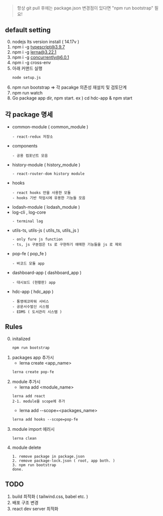 # 

> 항상 git pull 후에는 package.json 변경점이 있다면 "npm run bootstrap" 필요!

## default setting
0. nodejs lts version install ( 14.17v )
1. npm i -g typescript@3.9.7
2. npm i -g lerna@3.22.1
3. npm i -g concurrently@6.0.1
4. npm i -g cross-env
5. 아래 커맨드 실행
    ```
    node setup.js
    ```
6. npm run bootstrap => 각 pacakge 의존성 재설치 및 검토단계
7. npm run watch
8. Go package app dir, npm start. ex ) cd hdc-app & npm start

## 각 package 명세
- common-module ( common_module )
    ```
    - react-redux 저장소
    ```
- components
    ```
    - 공용 컴포넌트 모음
    ```
- history-module ( history_module )
    ```
    - react-router-dom history module
    ```
- hooks
    ```
    - react hooks 만을 사용한 모듈
    - hooks 기반 작업시에 유용한 기능들 모음
    ```
- lodash-module ( lodash_module )
- log-cli , log-core 
    ```
    - terminal log 
    ```
- utils-ts, utils-js ( utils_ts, utils_js )
    ```
    - only fure js function
    - ts, js 구분점은 ts 로 구현하기 애매한 기능들을 js 로 제외
    ```
- pop-fe ( pop_fe )
    ```
    - 바코드 모듈 app
    ```
- dashboard-app ( dashboard_app )
    ```
    - 대시보드 (현황판) app
    ```
- hdc-app ( hdc_app )
    ```
    - 통영에코파워 서비스
    - 공문서수발신 시스템
    - EDMS ( 도서관리 시스템 )
    ```

## Rules
0. initalized
    ```
    npm run bootstrap
    ```
1. packages app 추가시
    - lerna create <app_name>
    ```
    lerna create pop-fe
    ```
2. module 추가시
    - lerna add <module_name>
    ```
    lerna add react
    2-1. module을 scope에 추가
    ```
    - lerna add <module> --scope=<packages_name>
    ```
    lerna add hooks --scope=pop-fe
    ```
3. module import 에러시
    ```
    lerna clean
    ```
4. module delete
    ```
    1. remove package in package.json
    2. remove package-lock.json ( root, app both. )
    3. npm run bootstrap
    done.
    ```

## TODO
1. build 최적화 ( tailwind.css, babel etc. )
2. 배포 구조 변경
3. react dev server 최적화
